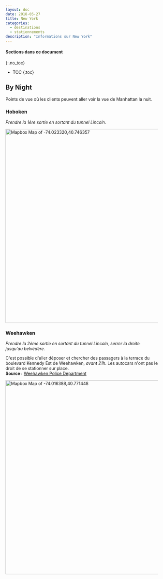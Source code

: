 ```yaml
---
layout: doc
date: 2018-05-27
title: New York
categories:
  - destinations
  - stationnements
description: "Informations sur New York"
---
```

#### Sections dans ce document
{:.no_toc}
* TOC
{:toc}

## By Night

Points de vue où les clients peuvent aller voir la vue de Manhattan la nuit.

### Hoboken

*Prendre la 1ère sortie en sortant du tunnel Lincoln.*

<a href='https://maps.google.com/maps?q=40.746357,-74.023320'><img width="640" src="https://api.mapbox.com/v4/mapbox.high-contrast/pin-l-bus+ff2600(-74.023320,40.746357)/-74.023320,40.746357,13/640x320@2x.png?access_token=pk.eyJ1IjoieG9icGFtNjY2IiwiYSI6ImNqZnBiY3E0ZTBmbDUzM3FvMjZta3IxZWYifQ.Y8TVWK0bfi0mRBnz8cMLdw" alt="Mapbox Map of -74.023320,40.746357"></a>

### Weehawken

*Prendre la 2ème sortie en sortant du tunnel Lincoln, serrer la droite jusqu'au belvédère.*

C'est possible d'aller déposer et chercher des passagers à la terrace du boulevard Kennedy Est de Weehawken, *avant 21h*. Les autocars n'ont pas le droit de se stationner sur place.  
**Source :** <a href="tel:201-863-7800">Weehawken Police Department</a>

<a href='https://maps.google.com/maps?q=40.771448,-74.016388'><img width="640" src="https://api.mapbox.com/v4/mapbox.high-contrast/pin-l-bus+ff2600(-74.016388,40.771448)/-74.016388,40.771448,15/640x320@2x.png?access_token=pk.eyJ1IjoieG9icGFtNjY2IiwiYSI6ImNqZnBiY3E0ZTBmbDUzM3FvMjZta3IxZWYifQ.Y8TVWK0bfi0mRBnz8cMLdw" alt="Mapbox Map of -74.016388,40.771448"></a>
